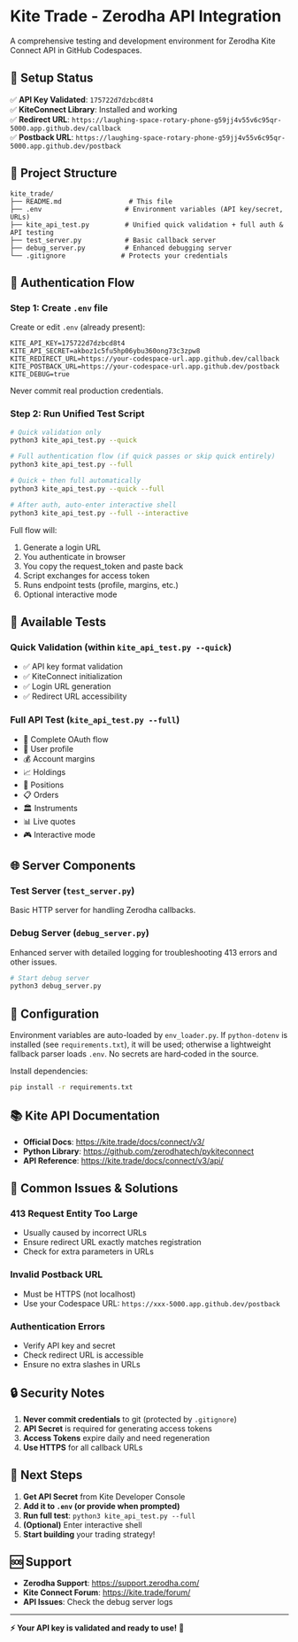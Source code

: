 # Kite Trade - Zerodha API Integration

A comprehensive testing and development environment for Zerodha Kite Connect API in GitHub Codespaces.

## 🚀 Setup Status

✅ **API Key Validated**: `175722d7dzbcd8t4`  
✅ **KiteConnect Library**: Installed and working  
✅ **Redirect URL**: `https://laughing-space-rotary-phone-g59jj4v55v6c95qr-5000.app.github.dev/callback`  
✅ **Postback URL**: `https://laughing-space-rotary-phone-g59jj4v55v6c95qr-5000.app.github.dev/postback`  

## 📁 Project Structure

```
kite_trade/
├── README.md                 # This file
├── .env                     # Environment variables (API key/secret, URLs)
├── kite_api_test.py         # Unified quick validation + full auth & API testing
├── test_server.py           # Basic callback server
├── debug_server.py          # Enhanced debugging server
└── .gitignore              # Protects your credentials
```

## 🔑 Authentication Flow

### Step 1: Create `.env` file
Create or edit `.env` (already present):
```
KITE_API_KEY=175722d7dzbcd8t4
KITE_API_SECRET=akboz1c5fu5hp06ybu360ong73c3zpw8
KITE_REDIRECT_URL=https://your-codespace-url.app.github.dev/callback
KITE_POSTBACK_URL=https://your-codespace-url.app.github.dev/postback
KITE_DEBUG=true
```
Never commit real production credentials.

### Step 2: Run Unified Test Script
```bash
# Quick validation only
python3 kite_api_test.py --quick

# Full authentication flow (if quick passes or skip quick entirely)
python3 kite_api_test.py --full

# Quick + then full automatically
python3 kite_api_test.py --quick --full

# After auth, auto-enter interactive shell
python3 kite_api_test.py --full --interactive
```

Full flow will:
1. Generate a login URL
2. You authenticate in browser
3. You copy the request_token and paste back
4. Script exchanges for access token
5. Runs endpoint tests (profile, margins, etc.)
6. Optional interactive mode

## 🧪 Available Tests

### Quick Validation (within `kite_api_test.py --quick`)
- ✅ API key format validation
- ✅ KiteConnect initialization
- ✅ Login URL generation
- ✅ Redirect URL accessibility

### Full API Test (`kite_api_test.py --full`)
- 🔐 Complete OAuth flow
- 👤 User profile
- 💰 Account margins
- 📈 Holdings
- 📍 Positions
- 📋 Orders
- 🏛️ Instruments
- 📊 Live quotes
- 🎮 Interactive mode

## 🌐 Server Components

### Test Server (`test_server.py`)
Basic HTTP server for handling Zerodha callbacks.

### Debug Server (`debug_server.py`)
Enhanced server with detailed logging for troubleshooting 413 errors and other issues.

```bash
# Start debug server
python3 debug_server.py
```

## 🔧 Configuration

Environment variables are auto-loaded by `env_loader.py`. If `python-dotenv` is installed (see `requirements.txt`), it will be used; otherwise a lightweight fallback parser loads `.env`. No secrets are hard‑coded in the source.

Install dependencies:
```bash
pip install -r requirements.txt
```

## 📚 Kite API Documentation

- **Official Docs**: https://kite.trade/docs/connect/v3/
- **Python Library**: https://github.com/zerodhatech/pykiteconnect
- **API Reference**: https://kite.trade/docs/connect/v3/api/

## 🚨 Common Issues & Solutions

### 413 Request Entity Too Large
- Usually caused by incorrect URLs
- Ensure redirect URL exactly matches registration
- Check for extra parameters in URLs

### Invalid Postback URL
- Must be HTTPS (not localhost)
- Use your Codespace URL: `https://xxx-5000.app.github.dev/postback`

### Authentication Errors
- Verify API key and secret
- Check redirect URL is accessible
- Ensure no extra slashes in URLs

## 🔒 Security Notes

1. **Never commit credentials** to git (protected by `.gitignore`)
2. **API Secret** is required for generating access tokens
3. **Access Tokens** expire daily and need regeneration
4. **Use HTTPS** for all callback URLs

## 🎯 Next Steps

1. **Get API Secret** from Kite Developer Console
2. **Add it to `.env` (or provide when prompted)**
3. **Run full test**: `python3 kite_api_test.py --full`
4. **(Optional)** Enter interactive shell
5. **Start building** your trading strategy!

## 🆘 Support

- **Zerodha Support**: https://support.zerodha.com/
- **Kite Connect Forum**: https://kite.trade/forum/
- **API Issues**: Check the debug server logs

---

**⚡ Your API key is validated and ready to use!** 🎉